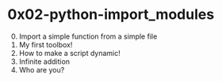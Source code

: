 # 0x02-python-import_modules

0. Import a simple function from a simple file
1. My first toolbox!
2. How to make a script dynamic!
3. Infinite addition
4. Who are you?